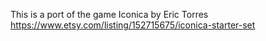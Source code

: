 This is a port of the game Iconica by Eric Torres https://www.etsy.com/listing/152715675/iconica-starter-set